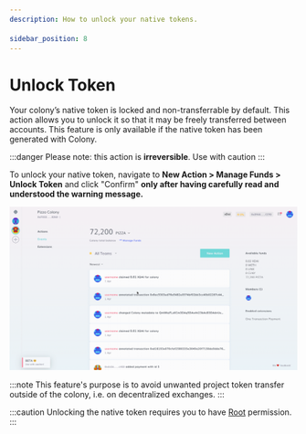 ```yaml
---
description: How to unlock your native tokens.

sidebar_position: 8
---
```


# Unlock Token

Your colony’s native token is locked and non-transferrable by default. This action allows you to unlock it so that it may be freely transferred between accounts. This feature is only available if the native token has been generated with Colony.

:::danger
Please note: this action is **irreversible**. Use with caution
:::

To unlock your native token, navigate to **New Action > Manage Funds > Unlock Token** and click "Confirm" **only after having carefully read and understood the warning message.**

![](../../assets/UnlockTokens.gif)

:::note
This feature's purpose is to avoid unwanted project token transfer outside of the colony, i.e. on decentralized exchanges.
:::

:::caution
Unlocking the native token requires you to have [Root](../../creator-forge/advanced-features/permissions.md#root) permission.
:::
